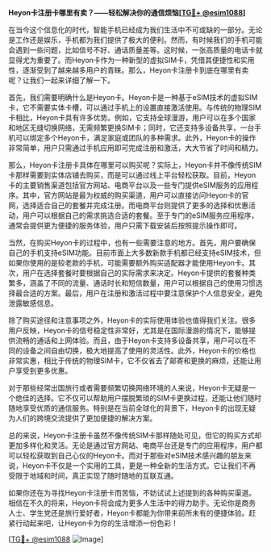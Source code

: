 **Heyon卡注册卡哪里有卖？——轻松解决你的通信烦恼[[TG💪+ @esim1088](https://t.me/s/esim1088)]**

在当今这个信息化的时代，智能手机已经成为我们生活中不可或缺的一部分。无论是工作还是娱乐，手机都为我们提供了极大的便利。然而，有时候我们的手机可能会遇到一些问题，比如信号不好、通话质量差等。这时候，一张高质量的电话卡就显得尤为重要了。而Heyon卡作为一种新型的虚拟SIM卡，凭借其便捷性和实用性，逐渐受到了越来越多用户的青睐。那么，Heyon卡注册卡到底在哪里有卖呢？让我们一起来详细了解一下。

首先，我们需要明确什么是Heyon卡。Heyon卡是一种基于eSIM技术的虚拟SIM卡，它不需要实体卡槽，可以通过手机上的设置直接激活使用。与传统的物理SIM卡相比，Heyon卡具有许多优势。例如，它支持全球漫游，用户可以在多个国家和地区无缝切换网络，无需频繁更换SIM卡；同时，它还支持多设备共享，一台手机可以绑定多个Heyon卡，满足家庭或团队的多种需求。此外，Heyon卡的操作非常简单，用户只需通过手机应用即可完成注册和激活，大大节省了时间和精力。

那么，Heyon卡注册卡具体在哪里可以购买呢？实际上，Heyon卡并不像传统SIM卡那样需要到实体店铺去购买，而是可以通过线上平台轻松获取。目前，Heyon卡的主要销售渠道包括官方网站、电商平台以及一些专门提供eSIM服务的应用程序。其中，官方网站是最为权威的购买渠道，用户可以直接访问Heyon卡的官网，选择适合自己的套餐并完成注册。而电商平台则提供了更多的选择和优惠活动，用户可以根据自己的需求挑选合适的套餐。至于专门的eSIM服务应用程序，通常会提供更为便捷的服务体验，用户只需下载安装后按照提示操作即可。

当然，在购买Heyon卡的过程中，也有一些需要注意的地方。首先，用户要确保自己的手机支持eSIM功能。目前市面上大多数新款手机都已经支持eSIM技术，但如果你使用的是较老款的手机，可能需要额外购买适配器才能使用Heyon卡。其次，用户在选择套餐时要根据自己的实际需求来决定。Heyon卡提供的套餐种类繁多，涵盖了不同的流量、通话时长和短信数量，用户可以根据自己的使用习惯选择最合适的方案。最后，用户在注册和激活过程中要注意保护个人信息安全，避免泄露敏感信息。

除了购买途径和注意事项之外，Heyon卡的实际使用体验也值得我们关注。很多用户反映，Heyon卡的信号稳定性非常好，尤其是在国际漫游的情况下，能够提供流畅的通话和上网体验。而且，由于Heyon卡支持多设备共享，用户可以在不同的设备之间自由切换，极大地提高了使用的灵活性。此外，Heyon卡的价格也非常实惠，相比于传统的物理SIM卡，它不仅省去了邮寄和更换的麻烦，还能让用户享受到更多优惠。

对于那些经常出国旅行或者需要频繁切换网络环境的人来说，Heyon卡无疑是一个绝佳的选择。它不仅可以帮助用户摆脱繁琐的SIM卡更换过程，还能让他们随时随地享受优质的通信服务。特别是在当前全球化的背景下，Heyon卡的出现无疑为人们的跨境交流提供了更加便捷的解决方案。

总的来说，Heyon卡注册卡虽然不像传统SIM卡那样随处可见，但它的购买方式却更加多样化和灵活。无论是通过官方网站、电商平台还是专门的应用程序，用户都可以轻松获取到自己心仪的Heyon卡。而对于那些对eSIM技术感兴趣的朋友来说，Heyon卡不仅是一个实用的工具，更是一种全新的生活方式。它让我们不再受限于地域和时间，真正实现了随时随地的互联互通。

如果你还在为寻找Heyon卡注册卡而苦恼，不妨试试上述提到的各种购买渠道。相信在不久的将来，Heyon卡将会成为更多人生活中的得力助手。无论你是商务人士、学生党还是旅行爱好者，Heyon卡都能为你带来前所未有的便捷体验。赶紧行动起来吧，让Heyon卡为你的生活增添一份色彩！

[[TG💪+ @esim1088](https://t.me/s/esim1088) ![Image](https://i.postimg.cc/4NQfJmqS/Snipaste-2025-05-13-00-14-12.png)]